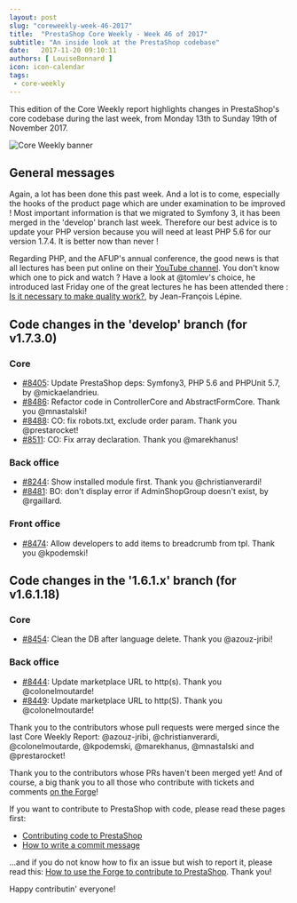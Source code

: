 ```yaml
---
layout: post
slug: "coreweekly-week-46-2017"
title:  "PrestaShop Core Weekly - Week 46 of 2017"
subtitle: "An inside look at the PrestaShop codebase"
date:   2017-11-20 09:10:11
authors: [ LouiseBonnard ]
icon: icon-calendar
tags:
 - core-weekly
---
```


This edition of the Core Weekly report highlights changes in PrestaShop's core codebase during the last week, from Monday 13th to Sunday 19th of November 2017.

![Core Weekly banner](/assets/images/2017/04/core_weekly_banner.jpg)


## General messages

Again, a lot has been done this past week. And a lot is to come, especially the hooks of the product page which are under examination to be improved ! Most important information is that we migrated to Symfony 3, it has been merged in the 'develop' branch last week. Therefore our best advice is to update your PHP version because you will need at least PHP 5.6 for our version 1.7.4. It is better now than never !

Regarding PHP, and the AFUP's annual conference, the good news is that all lectures has been put online on their [YouTube channel](https://www.youtube.com/user/afupPHP/videos). You don't know which one to pick and watch ? Have a look at @tomlev's choice, he introduced last Friday one of the great lectures he has been attended there : [Is it necessary to make quality work?](http://build.prestashop.com/news/video-from-php-forum-with-love), by Jean-François Lépine.


## Code changes in the 'develop' branch (for v1.7.3.0)

### Core

* [#8405](https://github.com/PrestaShop/PrestaShop/pull/8405): Update PrestaShop deps: Symfony3, PHP 5.6 and PHPUnit 5.7, by @mickaelandrieu.
* [#8486](https://github.com/PrestaShop/PrestaShop/pull/8486): Refactor code in ControllerCore and AbstractFormCore. Thank you @mnastalski!
* [#8488](https://github.com/PrestaShop/PrestaShop/pull/8488): CO: fix robots.txt, exclude order param. Thank you @prestarocket!
* [#8511](https://github.com/PrestaShop/PrestaShop/pull/8511): CO: Fix array declaration. Thank you @marekhanus!


### Back office

* [#8244](https://github.com/PrestaShop/PrestaShop/pull/8244): Show installed module first. Thank you @christianverardi!
* [#8481](https://github.com/PrestaShop/PrestaShop/pull/8481): BO: don't display error if AdminShopGroup doesn't exist, by @rgaillard.


### Front office

* [#8474](https://github.com/PrestaShop/PrestaShop/pull/8474): Allow developers to add items to breadcrumb from tpl. Thank you @kpodemski!


## Code changes in the '1.6.1.x' branch (for v1.6.1.18)

### Core

* [#8454](https://github.com/PrestaShop/PrestaShop/pull/8454): Clean the DB after language delete. Thank you @azouz-jribi!


### Back office

* [#8444](https://github.com/PrestaShop/PrestaShop/pull/8444): Update marketplace URL to http(s). Thank you @colonelmoutarde!
* [#8449](https://github.com/PrestaShop/PrestaShop/pull/8449): Update marketplace URL to http(S). Thank you @colonelmoutarde!

Thank you to the contributors whose pull requests were merged since the last Core Weekly Report: @azouz-jribi, @christianverardi, @colonelmoutarde, @kpodemski, @marekhanus, @mnastalski and @prestarocket!

Thank you to the contributors whose PRs haven't been merged yet! And of course, a big thank you to all those who contribute with tickets and comments [on the Forge](http://forge.prestashop.com/)!

If you want to contribute to PrestaShop with code, please read these pages first:

 * [Contributing code to PrestaShop](http://doc.prestashop.com/display/PS16/Contributing+code+to+PrestaShop)
 * [How to write a commit message](http://doc.prestashop.com/display/PS16/How+to+write+a+commit+message)

...and if you do not know how to fix an issue but wish to report it, please read this: [How to use the Forge to contribute to PrestaShop](http://doc.prestashop.com/display/PS16/How+to+use+the+Forge+to+contribute+to+PrestaShop). Thank you!

Happy contributin' everyone!
